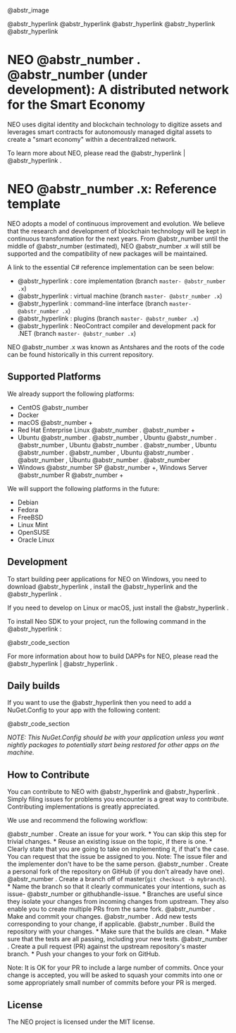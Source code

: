@abstr_image 

@abstr_hyperlink @abstr_hyperlink @abstr_hyperlink @abstr_hyperlink @abstr_hyperlink 

# NEO @abstr_number . @abstr_number (under development): A distributed network for the Smart Economy

NEO uses digital identity and blockchain technology to digitize assets and leverages smart contracts for autonomously managed digital assets to create a "smart economy" within a decentralized network.

To learn more about NEO, please read the @abstr_hyperlink | @abstr_hyperlink .

# NEO @abstr_number .x: Reference template 

NEO adopts a model of continuous improvement and evolution. We believe that the research and development of blockchain technology will be kept in continuous transformation for the next years. From @abstr_number until the middle of @abstr_number (estimated), NEO @abstr_number .x will still be supported and the compatibility of new packages will be maintained.

A link to the essential C# reference implementation can be seen below:

  * @abstr_hyperlink : core implementation (branch `master- @abstr_number .x`)
  * @abstr_hyperlink : virtual machine (branch `master- @abstr_number .x`)
  * @abstr_hyperlink : command-line interface (branch `master- @abstr_number .x`)
  * @abstr_hyperlink : plugins (branch `master- @abstr_number .x`)
  * @abstr_hyperlink : NeoContract compiler and development pack for .NET (branch `master- @abstr_number .x`)



NEO @abstr_number .x was known as Antshares and the roots of the code can be found historically in this current repository.

## Supported Platforms

We already support the following platforms:

  * CentOS @abstr_number 
  * Docker
  * macOS @abstr_number +
  * Red Hat Enterprise Linux @abstr_number . @abstr_number +
  * Ubuntu @abstr_number . @abstr_number , Ubuntu @abstr_number . @abstr_number , Ubuntu @abstr_number . @abstr_number , Ubuntu @abstr_number . @abstr_number , Ubuntu @abstr_number . @abstr_number , Ubuntu @abstr_number . @abstr_number 
  * Windows @abstr_number SP @abstr_number +, Windows Server @abstr_number R @abstr_number +



We will support the following platforms in the future:

  * Debian
  * Fedora
  * FreeBSD
  * Linux Mint
  * OpenSUSE
  * Oracle Linux



## Development

To start building peer applications for NEO on Windows, you need to download @abstr_hyperlink , install the @abstr_hyperlink and the @abstr_hyperlink .

If you need to develop on Linux or macOS, just install the @abstr_hyperlink .

To install Neo SDK to your project, run the following command in the @abstr_hyperlink :

@abstr_code_section 

For more information about how to build DAPPs for NEO, please read the @abstr_hyperlink | @abstr_hyperlink .

## Daily builds

If you want to use the @abstr_hyperlink then you need to add a NuGet.Config to your app with the following content:

@abstr_code_section 

_NOTE: This NuGet.Config should be with your application unless you want nightly packages to potentially start being restored for other apps on the machine._

## How to Contribute

You can contribute to NEO with @abstr_hyperlink and @abstr_hyperlink . Simply filing issues for problems you encounter is a great way to contribute. Contributing implementations is greatly appreciated.

We use and recommend the following workflow:

@abstr_number . Create an issue for your work. * You can skip this step for trivial changes. * Reuse an existing issue on the topic, if there is one. * Clearly state that you are going to take on implementing it, if that's the case. You can request that the issue be assigned to you. Note: The issue filer and the implementer don't have to be the same person. @abstr_number . Create a personal fork of the repository on GitHub (if you don't already have one). @abstr_number . Create a branch off of master(`git checkout -b mybranch`). * Name the branch so that it clearly communicates your intentions, such as issue- @abstr_number or githubhandle-issue. * Branches are useful since they isolate your changes from incoming changes from upstream. They also enable you to create multiple PRs from the same fork. @abstr_number . Make and commit your changes. @abstr_number . Add new tests corresponding to your change, if applicable. @abstr_number . Build the repository with your changes. * Make sure that the builds are clean. * Make sure that the tests are all passing, including your new tests. @abstr_number . Create a pull request (PR) against the upstream repository's master branch. * Push your changes to your fork on GitHub.

Note: It is OK for your PR to include a large number of commits. Once your change is accepted, you will be asked to squash your commits into one or some appropriately small number of commits before your PR is merged.

## License

The NEO project is licensed under the MIT license.

